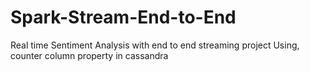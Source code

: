 # Spark-Stream-End-to-End
Real time Sentiment Analysis with end to end streaming project
Using, counter column property in cassandra
